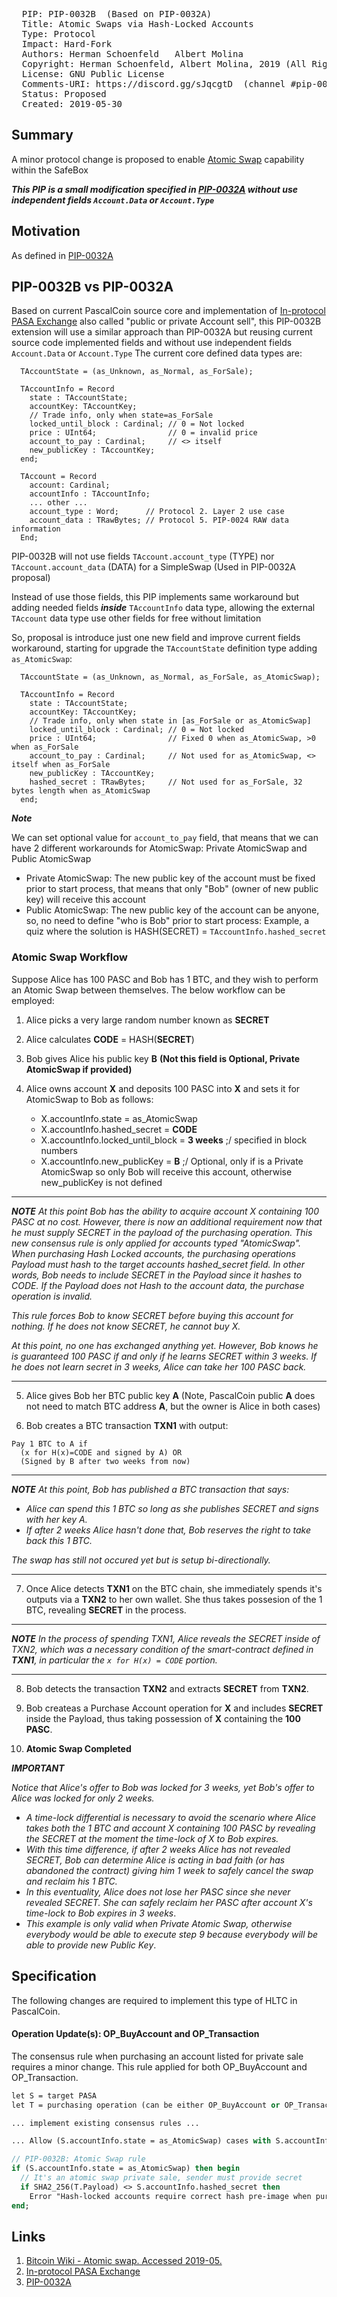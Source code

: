 <pre>
  PIP: PIP-0032B  (Based on PIP-0032A)
  Title: Atomic Swaps via Hash-Locked Accounts
  Type: Protocol
  Impact: Hard-Fork
  Authors: Herman Schoenfeld <herman@sphere10.com>  Albert Molina <bpascalblockchain@gmail.com>
  Copyright: Herman Schoenfeld, Albert Molina, 2019 (All Rights Reserved)
  License: GNU Public License 
  Comments-URI: https://discord.gg/sJqcgtD  (channel #pip-0032)
  Status: Proposed
  Created: 2019-05-30
</pre>

## Summary

A minor protocol change is proposed to enable [Atomic Swap][1] capability within the SafeBox

***This PIP is a small modification specified in [PIP-0032A][3] without use independent fields `Account.Data` or `Account.Type`***

## Motivation

As defined in [PIP-0032A][3]

## PIP-0032B vs PIP-0032A

Based on current PascalCoin source core and implementation of [In-protocol PASA Exchange][2] also called "public or private Account sell", this PIP-0032B extension will use a similar approach than PIP-0032A but reusing current source code implemented fields and without use independent fields `Account.Data` or `Account.Type`
The current core defined data types are:
```
  TAccountState = (as_Unknown, as_Normal, as_ForSale);

  TAccountInfo = Record
    state : TAccountState;
    accountKey: TAccountKey;
    // Trade info, only when state=as_ForSale
    locked_until_block : Cardinal; // 0 = Not locked
    price : UInt64;                // 0 = invalid price
    account_to_pay : Cardinal;     // <> itself
    new_publicKey : TAccountKey;
  end;
  
  TAccount = Record
    account: Cardinal;        
    accountInfo : TAccountInfo;
	... other ...
    account_type : Word;      // Protocol 2. Layer 2 use case
    account_data : TRawBytes; // Protocol 5. PIP-0024 RAW data information
  End;  
```

PIP-0032B will not use fields `TAccount.account_type` (TYPE) nor `TAccount.account_data` (DATA) for a SimpleSwap (Used in PIP-0032A proposal)

Instead of use those fields, this PIP implements same workaround but adding needed fields ***inside*** `TAccountInfo` data type, allowing the external `TAccount` data type use other fields for free without limitation

So, proposal is introduce just one new field and improve current fields workaround, starting for upgrade the `TAccountState` definition type adding `as_AtomicSwap`:

```
  TAccountState = (as_Unknown, as_Normal, as_ForSale, as_AtomicSwap);

  TAccountInfo = Record
    state : TAccountState;
    accountKey: TAccountKey;
    // Trade info, only when state in [as_ForSale or as_AtomicSwap]
    locked_until_block : Cardinal; // 0 = Not locked
    price : UInt64;                // Fixed 0 when as_AtomicSwap, >0 when as_ForSale
    account_to_pay : Cardinal;     // Not used for as_AtomicSwap, <> itself when as_ForSale
    new_publicKey : TAccountKey;
	hashed_secret : TRawBytes;     // Not used for as_ForSale, 32 bytes length when as_AtomicSwap
  end;
```

***Note***

We can set optional value for `account_to_pay` field, that means that we can have 2 different workarounds for AtomicSwap: Private AtomicSwap and Public AtomicSwap
- Private AtomicSwap: The new public key of the account must be fixed prior to start process, that means that only "Bob" (owner of new public key) will receive this account
- Public AtomicSwap: The new public key of the account can be anyone, so, no need to define "who is Bob" prior to start process: Example, a quiz where the solution is HASH(SECRET) = `TAccountInfo.hashed_secret`


### Atomic Swap Workflow

Suppose Alice has 100 PASC and Bob has 1 BTC, and they wish to perform an Atomic Swap between themselves. The below workflow can be employed:

1. Alice picks a very large random number known as **SECRET**

2. Alice calculates **CODE** = HASH(**SECRET**)

3. Bob gives Alice his public key **B**  **(Not this field is Optional, Private AtomicSwap if provided)**

4. Alice owns account **X** and deposits 100 PASC into **X** and sets it for AtomicSwap to Bob as follows:
  
   - X.accountInfo.state = as_AtomicSwap
   - X.accountInfo.hashed_secret = **CODE**
   - X.accountInfo.locked_until_block = **3 weeks** ;/ specified in block numbers
   - X.accountInfo.new_publicKey = **B** ;/ Optional, only if is a Private AtomicSwap so only Bob will receive this account, otherwise new_publicKey is not defined

----
_**NOTE**  At this point Bob has the ability to acquire account X containing 100 PASC at no cost. However, there is now an additional requirement now that he must supply SECRET in the payload of the purchasing operation.  This new consensus rule is only applied for accounts typed "AtomicSwap". When purchasing Hash Locked accounts, the purchasing operations Payload must hash to the target accounts hashed_secret field. In other words, Bob needs to include SECRET in the Payload since it hashes to CODE. If the Payload does not Hash to the account data, the purchase operation is invalid._ 

_This rule forces Bob to know SECRET before buying this account for nothing. If he does not know SECRET, he cannot buy X._

_At this point, no one has exchanged anything yet. However, Bob knows he is guaranteed 100 PASC if and only if he learns SECRET within 3 weeks. If he does not learn secret in 3 weeks, Alice can take her 100 PASC back._

----

5. Alice gives Bob her BTC public key **A**  (Note, PascalCoin public **A** does not need to match BTC address **A**, but the owner is Alice in both cases)

6. Bob creates a BTC transaction **TXN1** with output: 
```
Pay 1 BTC to A if 
  (x for H(x)=CODE and signed by A) OR 
  (Signed by B after two weeks from now)
```
----
_**NOTE** At this point, Bob has published a BTC transaction that says:_
* _Alice can spend this 1 BTC so long as she publishes SECRET and signs with her key A._
* _If after 2 weeks Alice hasn't done that, Bob reserves the right to take back this 1 BTC._

_The swap has still not occured yet but is setup bi-directionally._

---

7. Once Alice detects **TXN1** on the BTC chain, she immediately spends it's outputs via a **TXN2** to her own wallet. She thus takes possesion of the 1 BTC, revealing **SECRET** in the process.

----
_**NOTE** In the process of spending TXN1, Alice reveals the SECRET inside of TXN2, which was a necessary condition of the smart-contract defined in **TXN1**, in particular the ```x for H(x) = CODE``` portion._

----

8. Bob detects the transaction **TXN2** and extracts **SECRET** from **TXN2**.

9. Bob createas a Purchase Account operation for **X** and includes **SECRET** inside the Payload, thus taking possession of **X** containing the **100 PASC**.   
 
10. **Atomic Swap Completed**


_**IMPORTANT**_ 

_Notice that Alice's offer to Bob was locked for 3 weeks, yet Bob's offer to Alice was locked for only 2 weeks._
* _A time-lock differential is necessary to avoid the scenario where Alice takes both the 1 BTC and account X containing 100 PASC by revealing the SECRET at the moment the time-lock of X to Bob expires._
* _With this time difference, if after 2 weeks Alice has not revealed SECRET, Bob can determine Alice is acting in bad faith (or has abandoned the contract) giving him 1 week to safely cancel the swap and reclaim his 1 BTC._ 
* _In this eventuality, Alice does not lose her PASC since she never revealed SECRET. She can safely reclaim her PASC after account X's time-lock to Bob expires in 3 weeks_.
* _This example is only valid when Private Atomic Swap, otherwise everybody would be able to execute step 9 because everybody will be able to provide new Public Key_.

## Specification

The following changes are required to implement this type of HLTC in PascalCoin.

#### Operation Update(s): OP_BuyAccount and OP_Transaction

The consensus rule when purchasing an account listed for private sale requires a minor change. This rule applied for both OP_BuyAccount and OP_Transaction.

```pascal
let S = target PASA
let T = purchasing operation (can be either OP_BuyAccount or OP_Transaction)

... implement existing consensus rules ...

... Allow (S.accountInfo.state = as_AtomicSwap) cases with S.accountInfo.price = 0

// PIP-0032B: Atomic Swap rule
if (S.accountInfo.state = as_AtomicSwap) then begin
  // It's an atomic swap private sale, sender must provide secret
  if SHA2_256(T.Payload) <> S.accountInfo.hashed_secret then
    Error "Hash-locked accounts require correct hash pre-image when purchasing. Purchaser did not provide correct hash pre-image.";
end;
```

## Links

1. [Bitcoin Wiki - Atomic swap. Accessed 2019-05.][1]
2. [In-protocol PASA Exchange][2]
3. [PIP-0032A][3]

[1]: https://en.bitcoin.it/wiki/Atomic_swap
[2]: https://github.com/PascalCoin/PascalCoin/blob/master/PIP/PIP-0002.md
[3]: https://github.com/PascalCoin/PascalCoin/blob/master/PIP/PIP-0032A.md
